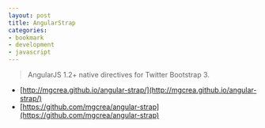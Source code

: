 ```yaml
---
layout: post
title: AngularStrap
categories:
- bookmark
- development
- javascript
---
```


> AngularJS 1.2+ native directives for Twitter Bootstrap 3.

* [http://mgcrea.github.io/angular-strap/](http://mgcrea.github.io/angular-strap/)
* [https://github.com/mgcrea/angular-strap](https://github.com/mgcrea/angular-strap)